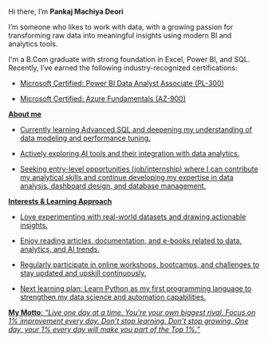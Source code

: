 Hi there, I’m **Pankaj Machiya Deori**

I’m someone who likes to work with data, with a growing passion for transforming raw data into meaningful insights using modern BI and analytics tools.

I'm a B.Com graduate with strong foundation in Excel, Power BI, and SQL. Recently, I’ve earned the following industry-recognized certifications:

- <a href="https://learn.microsoft.com/api/credentials/share/en-us/PankajMachiyaDeori-6286/E9A845BC2026EEDD?sharingId=83B3F40E5E33B28F">Microsoft Certified: Power BI Data Analyst Associate (PL-300)

- <a href="https://learn.microsoft.com/api/credentials/share/en-us/PankajMachiyaDeori-6286/B24EDC4E523A08F1?sharingId=83B3F40E5E33B28F">Microsoft Certified: Azure Fundamentals (AZ-900)

**About me**
- Currently learning Advanced SQL and deepening my understanding of data modeling and performance tuning.

- Actively exploring AI tools and their integration with data analytics.

- Seeking entry-level opportunities (job/internship) where I can contribute my analytical skills and continue developing my expertise in data analysis, dashboard design, and database management.

**Interests & Learning Approach**
- Love experimenting with real-world datasets and drawing actionable insights.

- Enjoy reading articles, documentation, and e-books related to data, analytics, and AI trends.

- Regularly participate in online workshops, bootcamps, and challenges to stay updated and upskill continuously.

- Next learning plan: Learn Python as my first programming language to strengthen my data science and automation capabilities.

**My Motto**:
*“Live one day at a time. You're your own biggest rival. Focus on 1% improvement every day.
Don’t stop learning. Don’t stop growing. One day, your 1% every day will make you part of the Top 1%.”*

<!---
Pankaj-M-Deori/Pankaj-M-Deori is a ✨ special ✨ repository because its `README.md` (this file) appears on your GitHub profile.
You can click the Preview link to take a look at your changes.
--->
